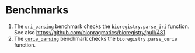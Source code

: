 # Benchmarks

1. The [`uri_parsing`](uri_parsing) benchmark checks the `bioregistry.parse_iri`
   function. See also https://github.com/biopragmatics/bioregistry/pull/481.
2. The [`curie_parsing`](curie_parsing) benchmark checks the `bioregistry.parse_curie`
   function.
